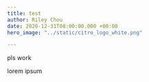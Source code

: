 ```yaml
---
title: test
author: Riley Chou
date: 2020-12-31T08:00:00.000 +00:00
hero_image: "../static/citro_logo_white.png"

---
```

pls work

lorem ipsum